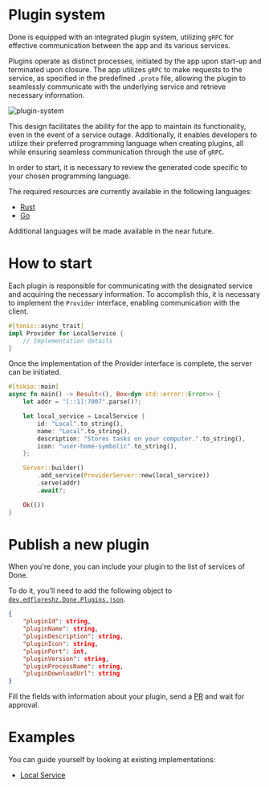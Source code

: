 # Plugin system
Done is equipped with an integrated plugin system, utilizing `gRPC` for effective communication between the app and its various services.

Plugins operate as distinct processes, initiated by the app upon start-up and terminated upon closure. The app utilizes `gRPC` to make requests to the 
service, as specified in the predefined `.proto` file, allowing the plugin to seamlessly communicate with the underlying service and retrieve necessary 
information.

![plugin-system](https://user-images.githubusercontent.com/22224438/213039114-5485cf37-a1d2-4d8f-ad5e-c79d632027a0.png)

This design facilitates the ability for the app to maintain its functionality, even in the event of a service outage. Additionally, it enables 
developers to utilize their preferred programming language when creating plugins, all while ensuring seamless communication through the use of `gRPC`.

In order to start, it is necessary to review the generated code specific to your chosen programming language. 

The required resources are currently available in the following languages: 

- [Rust](https://github.com/done-devs/proto-rust)
- [Go](https://github.com/done-devs/proto-go)

Additional languages will be made available in the near future.

# How to start
Each plugin is responsible for communicating with the designated service and acquiring the necessary information. To accomplish this, it is necessary 
to implement the `Provider` interface, enabling communication with the client.

```rust
#[tonic::async_trait]
impl Provider for LocalService {
    // Implementation details
}
```

Once the implementation of the Provider interface is complete, the server can be initiated.

```rust
#[tokio::main]
async fn main() -> Result<(), Box<dyn std::error::Error>> {
    let addr = "[::1]:7007".parse()?;

    let local_service = LocalService {
        id: "Local".to_string(),
        name: "Local".to_string(),
        description: "Stores tasks on your computer.".to_string(),
        icon: "user-home-symbolic".to_string(),
    };

    Server::builder()
        .add_service(ProviderServer::new(local_service))
        .serve(addr)
        .await?;

    Ok(())
}
```

# Publish a new plugin
When you're done, you can include your plugin to the list of services of Done. 

To do it, you'll need to add the following object to [`dev.edfloreshz.Done.Plugins.json`](dev.edfloreshz.Done.Plugins.json).

```json
{
    "pluginId": string,
    "pluginName": string,
    "pluginDescription": string,
    "pluginIcon": string,
    "pluginPort": int,
    "pluginVersion": string,
    "pluginProcessName": string,
    "pluginDownloadUrl": string
}
```

Fill the fields with information about your plugin, send a [PR](https://github.com/done-devs/done/pulls) and wait for approval.

# Examples
You can guide yourself by looking at existing implementations:

- [Local Service](https://github.com/done-devs/local-plugin)

